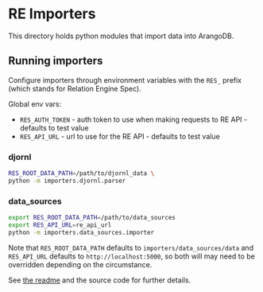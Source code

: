 # RE Importers

This directory holds python modules that import data into ArangoDB.

## Running importers

Configure importers through environment variables with the `RES_` prefix (which stands for Relation Engine Spec).

Global env vars:

* `RES_AUTH_TOKEN` - auth token to use when making requests to RE API - defaults to test value
* `RES_API_URL` - url to use for the RE API - defaults to test value

### djornl

```sh
RES_ROOT_DATA_PATH=/path/to/djornl_data \
python -m importers.djornl.parser
```

### data_sources

```sh
export RES_ROOT_DATA_PATH=/path/to/data_sources
export RES_API_URL=re_api_url
python -m importers.data_sources.importer
```

Note that `RES_ROOT_DATA_PATH` defaults to `importers/data_sources/data` and `RES_API_URL` defaults to `http://localhost:5000`, so both will may need to be overridden depending on the circumstance.

See [the readme](data_sources/README.md) and the source code for further details.
